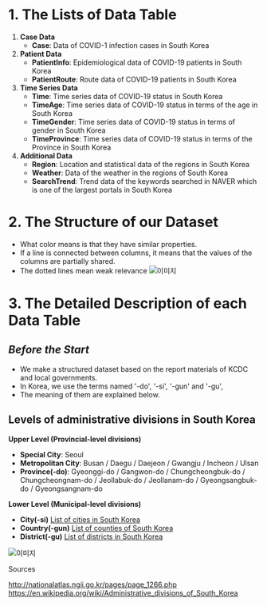 # 1. __The Lists of Data Table__
1. __Case Data__
    * __Case__: Data of COVID-1 infection cases in South Korea
2. __Patient Data__
    * __PatientInfo__: Epidemiological data of COVID-19 patients in South Korea
    * __PatientRoute__: Route data of COVID-19 patients in South Korea
3. __Time Series Data__
    * __Time__: Time series data of COVID-19 status in South Korea
    * __TimeAge__: Time series data of COVID-19 status in terms of the age in South Korea
    * __TimeGender__: Time series data of COVID-19 status in terms of gender in South Korea
    * __TimeProvince__: Time series data of COVID-19 status in terms of the Province in South Korea
4. __Additional Data__
    * __Region__: Location and statistical data of the regions in South Korea
    * __Weather__: Data of the weather in the regions of South Korea
    * __SearchTrend__: Trend data of the keywords searched in NAVER which is one of the largest portals in South Korea
# 2. __The Structure of our Dataset__
* What color means is that they have similar properties.
* If a line is connected between columns, it means that the values of the columns are partially shared.
* The dotted lines mean weak relevance
![이미지](https://user-images.githubusercontent.com/50820635/76959778-a4718700-695d-11ea-864c-379c2c9b97a6.PNG)

# 3. __The Detailed Description of each Data Table__
## ___Before the Start___
* We make a structured dataset based on the report materials of KCDC and local governments.
* In Korea, we use the terms named '-do', '-si', '-gun' and '-gu',
* The meaning of them are explained below.

## __Levels of administrative__ divisions in South Korea
__Upper Level (Provincial-level divisions)__
* __Special City__: Seoul
* __Metropolitan City__: Busan / Daegu / Daejeon / Gwangju / Incheon / Ulsan
* __Province(-do)__: Gyeonggi-do / Gangwon-do / Chungcheongbuk-do / Chungcheongnam-do / Jeollabuk-do / Jeollanam-do / Gyeongsangbuk-do / Gyeongsangnam-do

__Lower Level (Municipal-level divisions)__
* __City(-si)__ [List of cities in South Korea](https://en.wikipedia.org/wiki/List_of_cities_in_South_Korea)
* __Country(-gun)__ [List of counties of South Korea](https://en.wikipedia.org/wiki/List_of_counties_of_South_Korea)
* __District(-gu)__ [List of districts in South Korea](https://en.wikipedia.org/wiki/List_of_districts_in_South_Korea)

![이미지](https://www.googleapis.com/download/storage/v1/b/kaggle-user-content/o/inbox%2F2815958%2F1c50702025f44b0c1ce92460bd2ea3f9%2Fus_hi_30-1.jpg?generation=1582819435038273&alt=media)


Sources

<http://nationalatlas.ngii.go.kr/pages/page_1266.php>
<https://en.wikipedia.org/wiki/Administrative_divisions_of_South_Korea>

